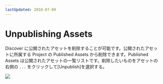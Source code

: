 ```yaml
---
lastUpdated: 2018-07-09
---
```


# Unpublishing Assets

Discover に公開されたアセットを削除することが可能です。公開されたアセットに所属する Project の Published Assets から削除できます。Published Assets は公開されたアセットの一覧リストです。削除したいものをアセットの右側の `...` をクリックして[Unpublish]を選択する。

![](/_asset/images/Discover/published_assets_001.png)
